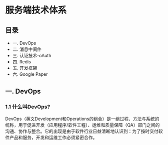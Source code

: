 # 服务端技术体系

## 目录
* 一. DevOps
* 二. 消息中间件
* 三. 认证技术-oAuth
* 四. Redis
* 五. 开发框架
* 六. Google Paper

## 一. DevOps

### 1.1 什么叫DevOps?

DevOps（英文Development和Operations的组合）是一组过程、方法与系统的统称，用于促进开发（应用程序/软件工程）、运维和质量保障（QA）部门之间的沟通、协作与整合。它的出现是由于软件行业日益清晰地认识到：为了按时交付软件产品和服务，开发和运维工作必须紧密合作。

